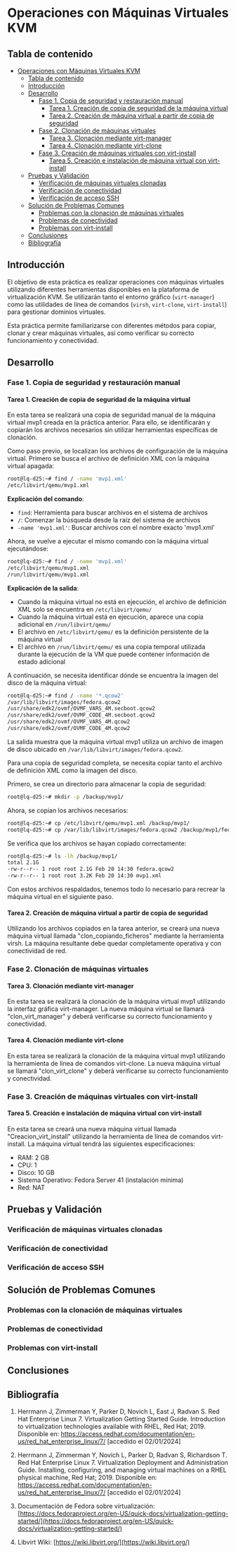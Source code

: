 # Operaciones con Máquinas Virtuales KVM

## Tabla de contenido

- [Operaciones con Máquinas Virtuales KVM](#operaciones-con-máquinas-virtuales-kvm)
  - [Tabla de contenido](#tabla-de-contenido)
  - [Introducción](#introducción)
  - [Desarrollo](#desarrollo)
    - [Fase 1. Copia de seguridad y restauración manual](#fase-1-copia-de-seguridad-y-restauración-manual)
      - [Tarea 1. Creación de copia de seguridad de la máquina virtual](#tarea-1-creación-de-copia-de-seguridad-de-la-máquina-virtual)
      - [Tarea 2. Creación de máquina virtual a partir de copia de seguridad](#tarea-2-creación-de-máquina-virtual-a-partir-de-copia-de-seguridad)
    - [Fase 2. Clonación de máquinas virtuales](#fase-2-clonación-de-máquinas-virtuales)
      - [Tarea 3. Clonación mediante virt-manager](#tarea-3-clonación-mediante-virt-manager)
      - [Tarea 4. Clonación mediante virt-clone](#tarea-4-clonación-mediante-virt-clone)
    - [Fase 3. Creación de máquinas virtuales con virt-install](#fase-3-creación-de-máquinas-virtuales-con-virt-install)
      - [Tarea 5. Creación e instalación de máquina virtual con virt-install](#tarea-5-creación-e-instalación-de-máquina-virtual-con-virt-install)
  - [Pruebas y Validación](#pruebas-y-validación)
    - [Verificación de máquinas virtuales clonadas](#verificación-de-máquinas-virtuales-clonadas)
    - [Verificación de conectividad](#verificación-de-conectividad)
    - [Verificación de acceso SSH](#verificación-de-acceso-ssh)
  - [Solución de Problemas Comunes](#solución-de-problemas-comunes)
    - [Problemas con la clonación de máquinas virtuales](#problemas-con-la-clonación-de-máquinas-virtuales)
    - [Problemas de conectividad](#problemas-de-conectividad)
    - [Problemas con virt-install](#problemas-con-virt-install)
  - [Conclusiones](#conclusiones)
  - [Bibliografía](#bibliografía)

## Introducción

El objetivo de esta práctica es realizar operaciones con máquinas virtuales utilizando diferentes herramientas disponibles en la plataforma de virtualización KVM. Se utilizarán tanto el entorno gráfico (`virt-manager`) como las utilidades de línea de comandos (`virsh`, `virt-clone`, `virt-install`) para gestionar dominios virtuales.

Esta práctica permite familiarizarse con diferentes métodos para copiar, clonar y crear máquinas virtuales, así como verificar su correcto funcionamiento y conectividad.

## Desarrollo

### Fase 1. Copia de seguridad y restauración manual

#### Tarea 1. Creación de copia de seguridad de la máquina virtual

En esta tarea se realizará una copia de seguridad manual de la máquina virtual mvp1 creada en la práctica anterior. Para ello, se identificarán y copiarán los archivos necesarios sin utilizar herramientas específicas de clonación.

Como paso previo, se localizan los archivos de configuración de la máquina virtual. Primero se busca el archivo de definición XML con la máquina virtual apagada:

```bash
root@lq-d25:~# find / -name 'mvp1.xml'
/etc/libvirt/qemu/mvp1.xml
```

**Explicación del comando**:

- `find`: Herramienta para buscar archivos en el sistema de archivos
- `/`: Comenzar la búsqueda desde la raíz del sistema de archivos
- `-name 'mvp1.xml'`: Buscar archivos con el nombre exacto 'mvp1.xml'

Ahora, se vuelve a ejecutar el mismo comando con la máquina virtual ejecutándose:

```bash
root@lq-d25:~# find / -name 'mvp1.xml'
/etc/libvirt/qemu/mvp1.xml
/run/libvirt/qemu/mvp1.xml
```

**Explicación de la salida**:

- Cuando la máquina virtual no está en ejecución, el archivo de definición XML solo se encuentra en `/etc/libvirt/qemu/`
- Cuando la máquina virtual está en ejecución, aparece una copia adicional en `/run/libvirt/qemu/`
- El archivo en `/etc/libvirt/qemu/` es la definición persistente de la máquina virtual
- El archivo en `/run/libvirt/qemu/` es una copia temporal utilizada durante la ejecución de la VM que puede contener información de estado adicional

A continuación, se necesita identificar dónde se encuentra la imagen del disco de la máquina virtual:

```bash
root@lq-d25:~# find / -name '*.qcow2'
/var/lib/libvirt/images/fedora.qcow2
/usr/share/edk2/ovmf/OVMF_VARS_4M.secboot.qcow2
/usr/share/edk2/ovmf/OVMF_CODE_4M.secboot.qcow2
/usr/share/edk2/ovmf/OVMF_VARS_4M.qcow2
/usr/share/edk2/ovmf/OVMF_CODE_4M.qcow2
```

La salida muestra que la máquina virtual mvp1 utiliza un archivo de imagen de disco ubicado en `/var/lib/libvirt/images/fedora.qcow2`.

Para una copia de seguridad completa, se necesita copiar tanto el archivo de definición XML como la imagen del disco. 

Primero, se crea un directorio para almacenar la copia de seguridad:

```bash
root@lq-d25:~# mkdir -p /backup/mvp1/
```

Ahora, se copian los archivos necesarios:

```bash
root@lq-d25:~# cp /etc/libvirt/qemu/mvp1.xml /backup/mvp1/
root@lq-d25:~# cp /var/lib/libvirt/images/fedora.qcow2 /backup/mvp1/fedora.qcow2
```

Se verifica que los archivos se hayan copiado correctamente:

```bash
root@lq-d25:~# ls -lh /backup/mvp1/
total 2.1G
-rw-r--r-- 1 root root 2.1G Feb 20 14:30 fedora.qcow2
-rw-r--r-- 1 root root 3.2K Feb 20 14:30 mvp1.xml
```

Con estos archivos respaldados, tenemos todo lo necesario para recrear la máquina virtual en el siguiente paso.

#### Tarea 2. Creación de máquina virtual a partir de copia de seguridad

Utilizando los archivos copiados en la tarea anterior, se creará una nueva máquina virtual llamada "clon_copiando_ficheros" mediante la herramienta virsh. La máquina resultante debe quedar completamente operativa y con conectividad de red.



### Fase 2. Clonación de máquinas virtuales

#### Tarea 3. Clonación mediante virt-manager

En esta tarea se realizará la clonación de la máquina virtual mvp1 utilizando la interfaz gráfica virt-manager. La nueva máquina virtual se llamará "clon_virt_manager" y deberá verificarse su correcto funcionamiento y conectividad.

#### Tarea 4. Clonación mediante virt-clone

En esta tarea se realizará la clonación de la máquina virtual mvp1 utilizando la herramienta de línea de comandos virt-clone. La nueva máquina virtual se llamará "clon_virt_clone" y deberá verificarse su correcto funcionamiento y conectividad.

### Fase 3. Creación de máquinas virtuales con virt-install

#### Tarea 5. Creación e instalación de máquina virtual con virt-install

En esta tarea se creará una nueva máquina virtual llamada "Creacion_virt_install" utilizando la herramienta de línea de comandos virt-install. La máquina virtual tendrá las siguientes especificaciones:

- RAM: 2 GB
- CPU: 1
- Disco: 10 GB
- Sistema Operativo: Fedora Server 41 (instalación mínima)
- Red: NAT

## Pruebas y Validación

### Verificación de máquinas virtuales clonadas

### Verificación de conectividad

### Verificación de acceso SSH

## Solución de Problemas Comunes

### Problemas con la clonación de máquinas virtuales

### Problemas de conectividad

### Problemas con virt-install

## Conclusiones

## Bibliografía

1. Herrmann J, Zimmerman Y, Parker D, Novich L, East J, Radvan S. Red Hat Enterprise Linux 7. Virtualization Getting Started Guide. Introduction to virtualization technologies available with RHEL, Red Hat; 2019. Disponible en: https://access.redhat.com/documentation/en-us/red_hat_enterprise_linux/7/ [accedido el 02/01/2024]

2. Herrmann J, Zimmerman Y, Novich L, Parker D, Radvan S, Richardson T. Red Hat Enterprise Linux 7. Virtualization Deployment and Administration Guide. Installing, configuring, and managing virtual machines on a RHEL physical machine, Red Hat; 2019. Disponible en: https://access.redhat.com/documentation/en-us/red_hat_enterprise_linux/7/ [accedido el 02/01/2024]

3. Documentación de Fedora sobre virtualización: [https://docs.fedoraproject.org/en-US/quick-docs/virtualization-getting-started/](https://docs.fedoraproject.org/en-US/quick-docs/virtualization-getting-started/)

4. Libvirt Wiki: [https://wiki.libvirt.org/](https://wiki.libvirt.org/)
